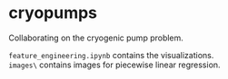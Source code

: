 # cryopumps
Collaborating on the cryogenic pump problem.

`feature_engineering.ipynb` contains the visualizations.  
`images\` contains images for piecewise linear regression.
